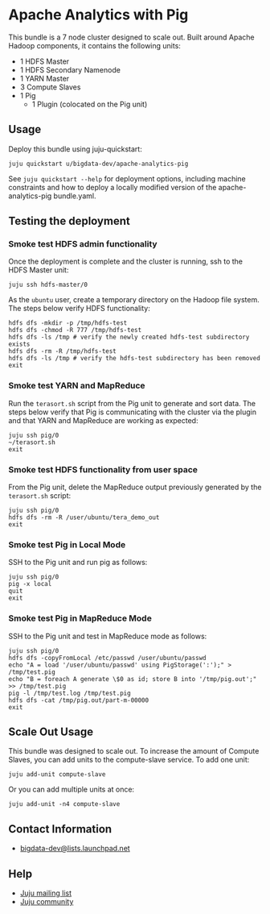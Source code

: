 # Apache Analytics with Pig

This bundle is a 7 node cluster designed to scale out. Built around Apache
Hadoop components, it contains the following units:

* 1 HDFS Master
* 1 HDFS Secondary Namenode
* 1 YARN Master
* 3 Compute Slaves
* 1 Pig
  - 1 Plugin (colocated on the Pig unit)


## Usage
Deploy this bundle using juju-quickstart:

    juju quickstart u/bigdata-dev/apache-analytics-pig

See `juju quickstart --help` for deployment options, including machine 
constraints and how to deploy a locally modified version of the
apache-analytics-pig bundle.yaml.


## Testing the deployment

### Smoke test HDFS admin functionality
Once the deployment is complete and the cluster is running, ssh to the HDFS
Master unit:

    juju ssh hdfs-master/0

As the `ubuntu` user, create a temporary directory on the Hadoop file system.
The steps below verify HDFS functionality:

    hdfs dfs -mkdir -p /tmp/hdfs-test
    hdfs dfs -chmod -R 777 /tmp/hdfs-test
    hdfs dfs -ls /tmp # verify the newly created hdfs-test subdirectory exists
    hdfs dfs -rm -R /tmp/hdfs-test
    hdfs dfs -ls /tmp # verify the hdfs-test subdirectory has been removed
    exit

### Smoke test YARN and MapReduce
Run the `terasort.sh` script from the Pig unit to generate and sort data. The
steps below verify that Pig is communicating with the cluster via the plugin
and that YARN and MapReduce are working as expected:

    juju ssh pig/0
    ~/terasort.sh
    exit

### Smoke test HDFS functionality from user space
From the Pig unit, delete the MapReduce output previously generated by the
`terasort.sh` script:

    juju ssh pig/0
    hdfs dfs -rm -R /user/ubuntu/tera_demo_out
    exit

### Smoke test Pig in Local Mode
SSH to the Pig unit and run pig as follows:

    juju ssh pig/0
    pig -x local
    quit
    exit

### Smoke test Pig in MapReduce Mode
SSH to the Pig unit and test in MapReduce mode as follows:

    juju ssh pig/0
    hdfs dfs -copyFromLocal /etc/passwd /user/ubuntu/passwd
    echo "A = load '/user/ubuntu/passwd' using PigStorage(':');" > /tmp/test.pig
    echo "B = foreach A generate \$0 as id; store B into '/tmp/pig.out';" >> /tmp/test.pig
    pig -l /tmp/test.log /tmp/test.pig
    hdfs dfs -cat /tmp/pig.out/part-m-00000
    exit


## Scale Out Usage
This bundle was designed to scale out. To increase the amount of Compute
Slaves, you can add units to the compute-slave service. To add one unit:

    juju add-unit compute-slave

Or you can add multiple units at once:

    juju add-unit -n4 compute-slave


## Contact Information

- <bigdata-dev@lists.launchpad.net>


## Help

- [Juju mailing list](https://lists.ubuntu.com/mailman/listinfo/juju)
- [Juju community](https://jujucharms.com/community)
